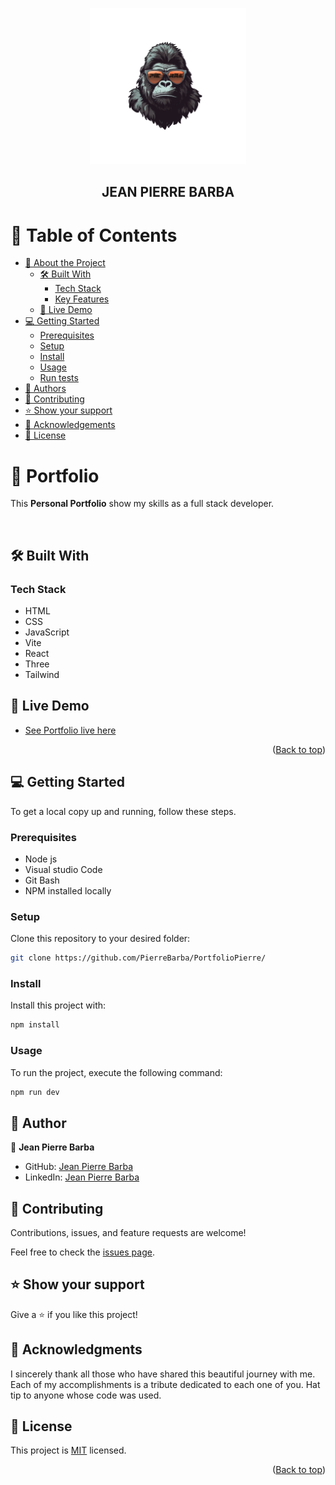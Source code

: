 <a name="readme-top"></a>

<div align="center">

  <img src="./src/assets/LogoReadme.png" alt="logo" width="250"  height="auto" />
  <br/>

  <h2><b>JEAN PIERRE BARBA</b></h2>

</div>

<!-- TABLE OF CONTENTS -->

# 📗 Table of Contents

- [📖 About the Project](#about-project)
  - [🛠 Built With](#built-with)
    - [Tech Stack](#tech-stack)
    - [Key Features](#key-features)
  - [🚀 Live Demo](#live-demo)
- [💻 Getting Started](#getting-started)
  - [Prerequisites](#prerequisites)
  - [Setup](#setup)
  - [Install](#install)
  - [Usage](#usage)
  - [Run tests](#run-tests)
- [👥 Authors](#authors)
- [🤝 Contributing](#contributing)
- [⭐️ Show your support](#support)
- [🙏 Acknowledgements](#acknowledgements)
- [📝 License](#license)

<!-- PROJECT DESCRIPTION -->

# 📖 Portfolio <a name="about-project"></a>

This **Personal Portfolio** show my skills as a full stack developer.

</br>

## 🛠 Built With <a name="built-with"></a>

### Tech Stack <a name="tech-stack"></a>

<ul>
  <li>HTML</li>
  <li>CSS</li>
  <li>JavaScript</li>
  <li>Vite</li>
  <li>React</li>
  <li>Three</li>
  <li>Tailwind</li>
</ul>

<!-- LIVE DEMO -->

## 🚀 Live Demo <a name="live-demo"></a>

- [See Portfolio live here](https://pierrebarba.github.io/PortfolioPierre/)

<p align="right">(<a href="#readme-top">Back to top</a>)</p>

<!-- GETTING STARTED -->

## 💻 Getting Started <a name="getting-started"></a>

To get a local copy up and running, follow these steps.

### Prerequisites

- Node js
- Visual studio Code
- Git Bash
- NPM installed locally

### Setup

Clone this repository to your desired folder:

```sh
git clone https://github.com/PierreBarba/PortfolioPierre/
```

### Install

Install this project with:

```sh
npm install
```

### Usage

To run the project, execute the following command:

```sh
npm run dev
```

<!-- AUTHORS -->

## 👥 Author <a name="authors"></a>

👤 **Jean Pierre Barba**
- GitHub: [Jean Pierre Barba](https://github.com/PierreBarba/)
- LinkedIn: [Jean Pierre Barba](https://www.linkedin.com/in/jean-pierre-barba/)

<!-- CONTRIBUTING -->

## 🤝 Contributing <a name="contributing"></a>

Contributions, issues, and feature requests are welcome!

Feel free to check the [issues page](https://github.com/cilfonegabriel/Personal-Portfolio/issues).

<!-- SUPPORT -->

## ⭐️ Show your support <a name="support"></a>

Give a ⭐️ if you like this project!

<!-- Acknowledgments -->

## 🙏 Acknowledgments <a name="acknowledgements"></a>

I sincerely thank all those who have shared this beautiful journey with me. Each of my accomplishments is a tribute dedicated to each one of you.
Hat tip to anyone whose code was used.

<!-- LICENSE -->

## 📝 License <a name="license"></a>

This project is [MIT](./LICENSE) licensed.

<p align="right">(<a href="#readme-top">Back to top</a>)</p>
